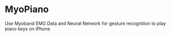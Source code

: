 # MyoPiano
Use Myoband EMG Data and Neural Network for gesture recognition to play piano keys on iPhone
